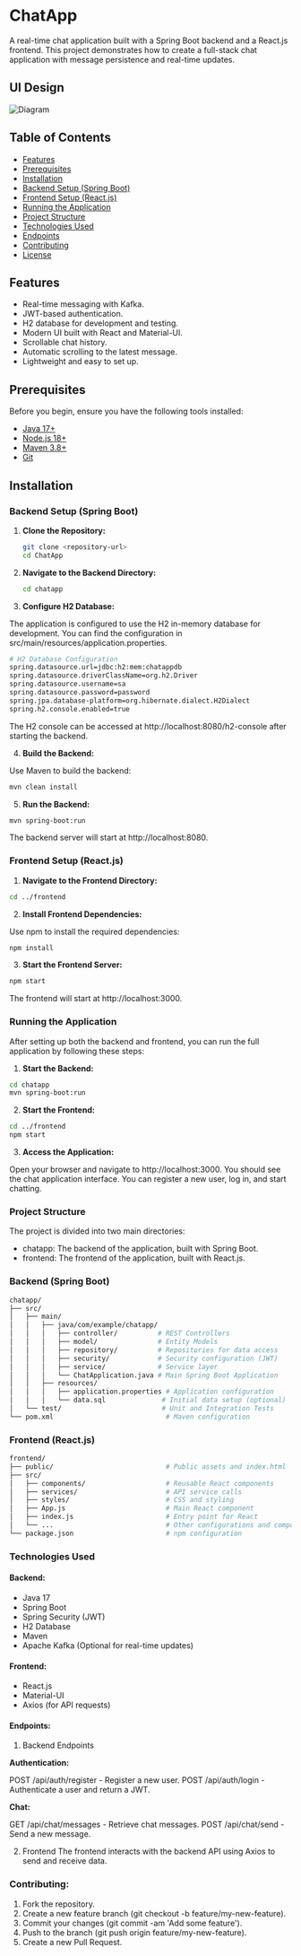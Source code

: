 # ChatApp

A real-time chat application built with a Spring Boot backend and a React.js frontend. This project demonstrates how to create a full-stack chat application with message persistence and real-time updates.

## UI Design
![Diagram](https://github.com/namandiwan/ChatApp/blob/master/images/Register.png)

## Table of Contents

- [Features](#features)
- [Prerequisites](#prerequisites)
- [Installation](#installation)
- [Backend Setup (Spring Boot)](#backend-setup-spring-boot)
- [Frontend Setup (React.js)](#frontend-setup-reactjs)
- [Running the Application](#running-the-application)
- [Project Structure](#project-structure)
- [Technologies Used](#technologies-used)
- [Endpoints](#endpoints)
- [Contributing](#contributing)
- [License](#license)

## Features

- Real-time messaging with Kafka.
- JWT-based authentication.
- H2 database for development and testing.
- Modern UI built with React and Material-UI.
- Scrollable chat history.
- Automatic scrolling to the latest message.
- Lightweight and easy to set up.

## Prerequisites

Before you begin, ensure you have the following tools installed:

- [Java 17+](https://www.oracle.com/java/technologies/javase-jdk17-downloads.html)
- [Node.js 18+](https://nodejs.org/)
- [Maven 3.8+](https://maven.apache.org/install.html)
- [Git](https://git-scm.com/)

## Installation

### Backend Setup (Spring Boot)

1. **Clone the Repository:**

   ```bash
   git clone <repository-url>
   cd ChatApp
   ```
2. **Navigate to the Backend Directory:**

   ```bash
   cd chatapp
   ```

3. **Configure H2 Database:**

The application is configured to use the H2 in-memory database for development. You can find the configuration in src/main/resources/application.properties.

```bash
# H2 Database Configuration
spring.datasource.url=jdbc:h2:mem:chatappdb
spring.datasource.driverClassName=org.h2.Driver
spring.datasource.username=sa
spring.datasource.password=password
spring.jpa.database-platform=org.hibernate.dialect.H2Dialect
spring.h2.console.enabled=true
```

The H2 console can be accessed at http://localhost:8080/h2-console after starting the backend.

4. **Build the Backend:**

Use Maven to build the backend:

```bash
mvn clean install
```

5. **Run the Backend:**

```bash
mvn spring-boot:run
```

The backend server will start at http://localhost:8080.

### Frontend Setup (React.js)

1. **Navigate to the Frontend Directory:**

```bash
cd ../frontend
```

2. **Install Frontend Dependencies:**

Use npm to install the required dependencies:

```bash
npm install
```

3. **Start the Frontend Server:**

```bash
npm start
```

The frontend will start at http://localhost:3000.

### Running the Application

After setting up both the backend and frontend, you can run the full application by following these steps:

1. **Start the Backend:**

```bash
cd chatapp
mvn spring-boot:run
```

2. **Start the Frontend:**

```bash
cd ../frontend
npm start
```

3. **Access the Application:**

Open your browser and navigate to http://localhost:3000. You should see the chat application interface. You can register a new user, log in, and start chatting.

### **Project Structure**
The project is divided into two main directories:

- chatapp: The backend of the application, built with Spring Boot.
- frontend: The frontend of the application, built with React.js.

### **Backend (Spring Boot)**

```bash
chatapp/
├── src/
│   ├── main/
│   │   ├── java/com/example/chatapp/
│   │   │   ├── controller/          # REST Controllers
│   │   │   ├── model/               # Entity Models
│   │   │   ├── repository/          # Repositories for data access
│   │   │   ├── security/            # Security configuration (JWT)
│   │   │   ├── service/             # Service layer
│   │   │   └── ChatApplication.java # Main Spring Boot Application
│   │   ├── resources/
│   │   │   ├── application.properties # Application configuration
│   │   │   └── data.sql              # Initial data setup (optional)
│   └── test/                         # Unit and Integration Tests
└── pom.xml                            # Maven configuration
```

### **Frontend (React.js)**

```bash
frontend/
├── public/                            # Public assets and index.html
├── src/
│   ├── components/                    # Reusable React components
│   ├── services/                      # API service calls
│   ├── styles/                        # CSS and styling
│   ├── App.js                         # Main React component
│   ├── index.js                       # Entry point for React
│   └── ...                            # Other configurations and components
└── package.json                       # npm configuration
```

### **Technologies Used**

#### Backend:

- Java 17
- Spring Boot
- Spring Security (JWT)
- H2 Database
- Maven
- Apache Kafka (Optional for real-time updates)

#### Frontend:

- React.js
- Material-UI
- Axios (for API requests)


#### Endpoints:

1. Backend Endpoints

**Authentication:**

POST /api/auth/register - Register a new user.
POST /api/auth/login - Authenticate a user and return a JWT.

**Chat:**

GET /api/chat/messages - Retrieve chat messages.
POST /api/chat/send - Send a new message.

2. Frontend
The frontend interacts with the backend API using Axios to send and receive data.

### Contributing:
1. Fork the repository.
2. Create a new feature branch (git checkout -b feature/my-new-feature).
3. Commit your changes (git commit -am 'Add some feature').
4. Push to the branch (git push origin feature/my-new-feature).
5. Create a new Pull Request.
